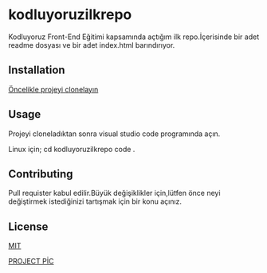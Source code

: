 # kodluyoruzilkrepo
Kodluyoruz Front-End Eğitimi kapsamında açtığım ilk repo.İçerisinde bir adet readme dosyası ve bir adet index.html barındırıyor.

## Installation
[Öncelikle projeyi clonelayın](https://github.com/CeydaBakcek/kodluyoruzilkrepo.git)

## Usage

Projeyi cloneladıktan sonra visual studio code programında açın.

Linux için;
cd kodluyoruzilkrepo
code .

## Contributing

Pull requister kabul edilir.Büyük değişiklikler için,lütfen önce neyi değiştirmek istediğinizi tartışmak için bir konu açınız.

## License 

[MIT](https://choosealicense.com/licenses/mit/)

[PROJECT PİC]()

